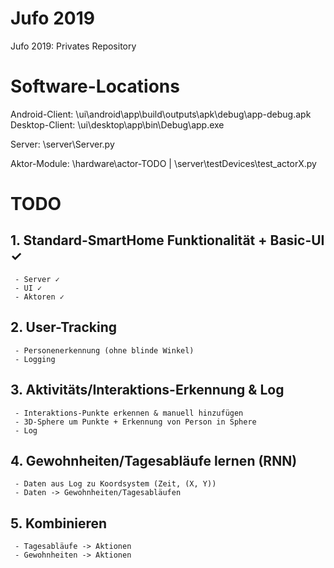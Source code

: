 # Jufo 2019
 Jufo 2019: Privates Repository 
 
# Software-Locations
  Android-Client: \ui\android\app\build\outputs\apk\debug\app-debug.apk <br>
  Desktop-Client: \ui\desktop\app\bin\Debug\app.exe <br>
  
  Server: \server\Server.py
  
  Aktor-Module: \hardware\actor-TODO | \server\testDevices\test_actorX.py
  
  
# TODO
  ## 1. Standard-SmartHome Funktionalität + Basic-UI ✓
     - Server ✓
     - UI ✓
     - Aktoren ✓
  ## 2. User-Tracking
     - Personenerkennung (ohne blinde Winkel)
     - Logging
  ## 3. Aktivitäts/Interaktions-Erkennung & Log
     - Interaktions-Punkte erkennen & manuell hinzufügen
     - 3D-Sphere um Punkte + Erkennung von Person in Sphere
     - Log
  ## 4. Gewohnheiten/Tagesabläufe lernen (RNN)
     - Daten aus Log zu Koordsystem (Zeit, (X, Y))
     - Daten -> Gewohnheiten/Tagesabläufen
  ## 5. Kombinieren
     - Tagesabläufe -> Aktionen
     - Gewohnheiten -> Aktionen
